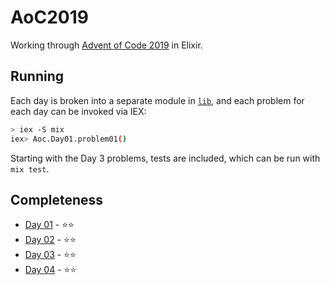 # AoC2019

Working through [Advent of Code 2019](https://adventofcode.com/2019) in Elixir.

## Running

Each day is broken into a separate module in [`lib`](lib/), and each problem for each day 
can be invoked via IEX:

```bash
> iex -S mix
iex> Aoc.Day01.problem01()
```

Starting with the Day 3 problems, tests are included, which can be run with `mix test`.

## Completeness

 * [Day 01](lib/aoc/day01.ex) - ⭐️⭐️
 * [Day 02](lib/aoc/day02.ex) - ⭐️⭐️
 * [Day 03](lib/aoc/day03.ex) - ⭐️⭐️
 * [Day 04](lib/aoc/day04.ex) - ⭐️⭐️